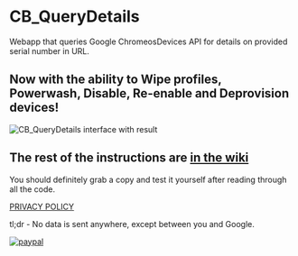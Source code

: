 # CB_QueryDetails
Webapp that queries Google ChromeosDevices API for details on provided serial number in URL.
## Now with the ability to Wipe profiles, Powerwash, Disable, Re-enable and Deprovision devices!

![CB_QueryDetails interface with result](https://drive.google.com/uc?export=download&id=1f8lgyF9bBXHGlbmMxj4bxB5OR6O3RWF7)

## The rest of the instructions are [in the wiki](https://github.com/NoSubstitute/CB_QueryDetails/wiki)

You should definitely grab a copy and test it yourself after reading through all the code.


[PRIVACY POLICY](https://tools.no-substitute.com/pp)

tl;dr - No data is sent anywhere, except between you and Google.

[![paypal](https://www.paypalobjects.com/en_US/i/btn/btn_donateCC_LG.gif)](https://www.paypal.me/NoSubstitute/25USD)
